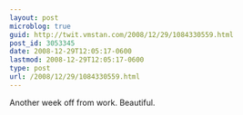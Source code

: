 ```yaml
---
layout: post
microblog: true
guid: http://twit.vmstan.com/2008/12/29/1084330559.html
post_id: 3053345
date: 2008-12-29T12:05:17-0600
lastmod: 2008-12-29T12:05:17-0600
type: post
url: /2008/12/29/1084330559.html
---
```

Another week off from work. Beautiful.
